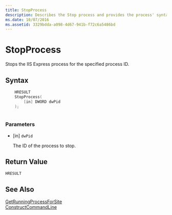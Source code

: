 ```yaml
---
title: StopProcess
description: Describes the Stop process and provides the process' syntax, parameters, return value, and additional references.
ms.date: 10/07/2016
ms.assetid: 3329bdda-a098-4d67-941b-f72c6a5486bd
---
```

# StopProcess
Stops the IIS Express process for the specified process ID.  
  
## Syntax  
  
```cpp  
    HRESULT  
    StopProcess(   
        [in] DWORD dwPid  
    );  
  
```  
  
### Parameters  
  
- [in] `dwPid`  
  
     The ID of the process to stop.  
  
## Return Value  
 `HRESULT`  
  
## See Also  
 [GetRunningProcessForSite](../../extensions/express-api-reference/getrunningprocessforsite.md)   
 [ConstructCommandLine](../../extensions/express-api-reference/constructcommandline.md)
